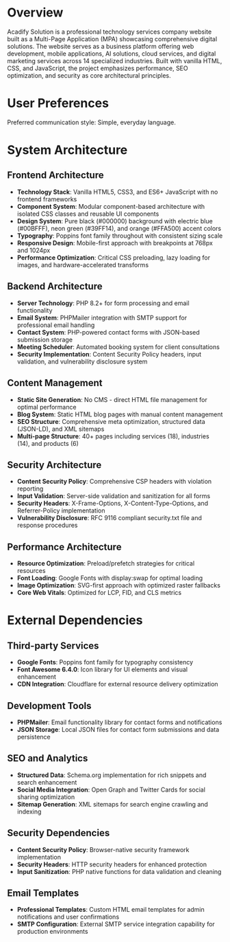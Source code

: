 # Overview

Acadify Solution is a professional technology services company website built as a Multi-Page Application (MPA) showcasing comprehensive digital solutions. The website serves as a business platform offering web development, mobile applications, AI solutions, cloud services, and digital marketing services across 14 specialized industries. Built with vanilla HTML, CSS, and JavaScript, the project emphasizes performance, SEO optimization, and security as core architectural principles.

# User Preferences

Preferred communication style: Simple, everyday language.

# System Architecture

## Frontend Architecture
- **Technology Stack**: Vanilla HTML5, CSS3, and ES6+ JavaScript with no frontend frameworks
- **Component System**: Modular component-based architecture with isolated CSS classes and reusable UI components
- **Design System**: Pure black (#000000) background with electric blue (#00BFFF), neon green (#39FF14), and orange (#FFA500) accent colors
- **Typography**: Poppins font family throughout with consistent sizing scale
- **Responsive Design**: Mobile-first approach with breakpoints at 768px and 1024px
- **Performance Optimization**: Critical CSS preloading, lazy loading for images, and hardware-accelerated transforms

## Backend Architecture
- **Server Technology**: PHP 8.2+ for form processing and email functionality
- **Email System**: PHPMailer integration with SMTP support for professional email handling
- **Contact System**: PHP-powered contact forms with JSON-based submission storage
- **Meeting Scheduler**: Automated booking system for client consultations
- **Security Implementation**: Content Security Policy headers, input validation, and vulnerability disclosure system

## Content Management
- **Static Site Generation**: No CMS - direct HTML file management for optimal performance
- **Blog System**: Static HTML blog pages with manual content management
- **SEO Structure**: Comprehensive meta optimization, structured data (JSON-LD), and XML sitemaps
- **Multi-page Structure**: 40+ pages including services (18), industries (14), and products (6)

## Security Architecture
- **Content Security Policy**: Comprehensive CSP headers with violation reporting
- **Input Validation**: Server-side validation and sanitization for all forms
- **Security Headers**: X-Frame-Options, X-Content-Type-Options, and Referrer-Policy implementation
- **Vulnerability Disclosure**: RFC 9116 compliant security.txt file and response procedures

## Performance Architecture
- **Resource Optimization**: Preload/prefetch strategies for critical resources
- **Font Loading**: Google Fonts with display:swap for optimal loading
- **Image Optimization**: SVG-first approach with optimized raster fallbacks
- **Core Web Vitals**: Optimized for LCP, FID, and CLS metrics

# External Dependencies

## Third-party Services
- **Google Fonts**: Poppins font family for typography consistency
- **Font Awesome 6.4.0**: Icon library for UI elements and visual enhancement
- **CDN Integration**: Cloudflare for external resource delivery optimization

## Development Tools
- **PHPMailer**: Email functionality library for contact forms and notifications
- **JSON Storage**: Local JSON files for contact form submissions and data persistence

## SEO and Analytics
- **Structured Data**: Schema.org implementation for rich snippets and search enhancement
- **Social Media Integration**: Open Graph and Twitter Cards for social sharing optimization
- **Sitemap Generation**: XML sitemaps for search engine crawling and indexing

## Security Dependencies
- **Content Security Policy**: Browser-native security framework implementation
- **Security Headers**: HTTP security headers for enhanced protection
- **Input Sanitization**: PHP native functions for data validation and cleaning

## Email Templates
- **Professional Templates**: Custom HTML email templates for admin notifications and user confirmations
- **SMTP Configuration**: External SMTP service integration capability for production environments